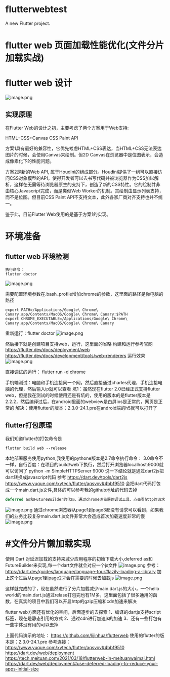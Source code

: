 # flutterwebtest

A new Flutter project.


# **flutter web 页面加载性能优化(文件分片加载实战)**
# **flutter web 设计**

![image.png](http://ttc-tal.oss-cn-beijing.aliyuncs.com/1625197610/image.png)

## 实现原理
在Flutter Web的设计之初，主要考虑了两个方案用于Web支持:

HTML+CSS+Canvas
CSS Paint API

方案1具有最好的兼容性，它优先考虑HTML+CSS表达，当HTML+CSS无法表达图片的时候，会使用Canvas来绘制。但2D Canvas在浏览器中是位图表示，会造成像素化下的性能问题。

方案2是新的Web API, 属于Houdini的组成部分。Houdini提供了一组可以直接访问CSS对象模型的API，使得开发者可以去书写代码并被浏览器作为CSS加以解析，这样在无需等待浏览器原生的支持下，创造了新的CSS特性。它的绘制并非由核心Javascript完成，而是类似Web Worker的机制。其绘制由显示列表支持，而不是位图。但目前CSS Paint API不支持文本，此外各家厂商对齐支持也并不统一。

鉴于此，目前Flutter Web使用的是基于方案1的实现。

# **环境准备**

## flutter web 环境检测
```
执行命令：
flutter doctor
```
![image.png](http://ttc-tal.oss-cn-beijing.aliyuncs.com/1625198460/image.png)

需要配置环境参数在.bash_profile增加chrome的参数，这里面的路径是你电脑的路径
```
export PATH=/Applications/Google\ Chrome\ Canary.app/Contents/MacOS/Google\ Chrome\ Canary:$PATH
export CHROME_EXECUTABLE=/Applications/Google\ Chrome\ Canary.app/Contents/MacOS/Google\ Chrome\ Canary
```

重新运行：flutter doctor
![image.png](http://ttc-tal.oss-cn-beijing.aliyuncs.com/1625198633/image.png)


然后接下就是创建项目支持web，运行，这里面的省略
构建和运行参考官网
https://flutter.dev/docs/deployment/web
https://flutter.dev/docs/development/tools/web-renderers
运行效果
![image.png](http://ttc-tal.oss-cn-beijing.aliyuncs.com/1625198783/image.png)

直接调试的运行：
flutter run -d chrome

手机端测试：电脑和手机连接同一个网，然后直接通过charles代理，手机连接电脑的代理，然后输入ip就可以查看
坑1：虽然现在flutter 2.0已经正式支持flutter web，但是我在测试的时候使用还是有坑的，使用的版本的是flutter版本是2.2.2，然后编译过后，在android里面的webview是白屏ios是正常的，网页是正常的
解决：使用flutter的版本：2.3.0-24.1.pre在android端的h5就可以打开了

## **flutter打包原理**

我们知道flutter的打包命令是
```
flutter build web --release
```
本地部署服务使用python,我使用的pythone版本是2.7命令执行命令：
3.0命令不一样，自行百度：在项目的build/web下执行，然后打开浏览器localhost:9000就可以访问了
python -m SimpleHTTPServer 9000
说一下结论就是通过dart2js把dart转换成javascript代码
参考
https://dart.dev/tools/dart2js
https://www.yuque.com/xytech/flutter/aqsvov#4bbf9510
会把dart代码打包成一个main.dart.js文件,具体的可以参考我的github地址的代码去掉
```dart
deferred as和FutureBuilder的代码，通过chrome浏览器的调试工具，点击看http的请求，去掉过后的代码
```
![image.png](http://ttc-tal.oss-cn-beijing.aliyuncs.com/1625206570/image.png)
通过chrome浏览器从page1到page3都没有请求可以看到，如果我们的业务比较复杂main.dart.js文件非常大会造成首次加载速度非常的慢
![image.png](http://ttc-tal.oss-cn-beijing.aliyuncs.com/1625206312/image.png)


# **#文件分片懒加载实现**

使用 Dart 对延迟加载的支持来减少应用程序的初始下载大小,deferred as和FutureBuilder来实现,每一个dart文件就会对应一个js文件
![image.png](http://ttc-tal.oss-cn-beijing.aliyuncs.com/1625207332/image.png)
参考：https://dart.dev/guides/language/language-tour#lazily-loading-a-library
加上这个过后从page1到page2才会在需要的时候去加载js
![image.png](http://ttc-tal.oss-cn-beijing.aliyuncs.com/1625207277/image.png)


这样就完成的了，现在虽然进行了分片加载减少main.dart.js的大小，一个hello world的main.dart.js通过relase打包完也有1M多，这里面包括了很多通用的函数，在真实的项目中我们可以开启http的gzip压缩和cdn加速来解决

flutter web方面还有优化的空间，后面逐步的去探索
1、编译的dartjs支持script标签，现在是静态引用的方式
2、通过cdn进行加速js的加速
3、还有一些打包有一些字体没有用的可以去掉

上面代码演示的地址：
https://github.com/lijinhua/flutterweb
使用的flutter的版本是：2.3.0-24.1.pre
参考连接：
https://www.yuque.com/xytech/flutter/aqsvov#4bbf9510
https://dart.dev/web/deployment
https://tech.meituan.com/2021/03/18/flutterweb-in-meituanwaimai.html
https://dart.dev/web/deployment#use-deferred-loading-to-reduce-your-apps-initial-size



